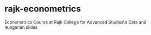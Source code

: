 # rajk-econometrics
Econometrics Course at Rajk College for Advanced Studies\n
Data and hungarian slides
